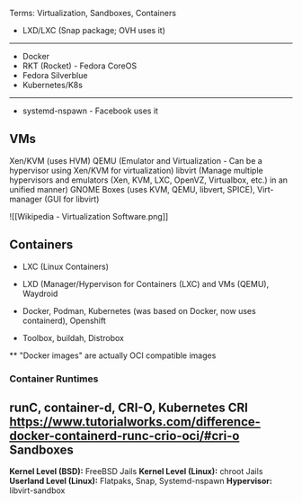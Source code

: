 Terms: Virtualization, Sandboxes, Containers

- LXD/LXC (Snap package; OVH uses it)
---
- Docker
- RKT (Rocket) - Fedora CoreOS
- Fedora Silverblue
- Kubernetes/K8s
---
- systemd-nspawn - Facebook uses it


VMs
-------
Xen/KVM (uses HVM)
QEMU (Emulator and Virtualization - Can be a hypervisor using Xen/KVM for virtualization)
libvirt (Manage multiple hypervisors and emulators (Xen, KVM, LXC, OpenVZ, Virtualbox, etc.) in an unified manner)
GNOME Boxes (uses KVM, QEMU, libvert, SPICE), Virt-manager (GUI for libvirt)

![[Wikipedia - Virtualization Software.png]]

Containers
----------------------------
- LXC (Linux Containers)
- LXD (Manager/Hypervison for Containers (LXC) and VMs (QEMU), Waydroid

- Docker, Podman, Kubernetes (was based on Docker, now uses containerd), Openshift
- Toolbox, buildah, Distrobox

** "Docker images" are actually OCI compatible images
### Container Runtimes
runC, container-d, CRI-O, Kubernetes CRI
https://www.tutorialworks.com/difference-docker-containerd-runc-crio-oci/#cri-o
Sandboxes
-----------
**Kernel Level (BSD):** FreeBSD Jails
**Kernel Level (Linux):** chroot Jails
**Userland Level (Linux):** Flatpaks, Snap, Systemd-nspawn
**Hypervisor:** libvirt-sandbox